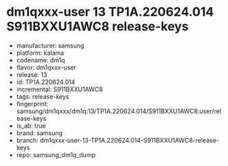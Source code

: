 # dm1qxxx-user 13 TP1A.220624.014 S911BXXU1AWC8 release-keys
- manufacturer: samsung
- platform: kalama
- codename: dm1q
- flavor: dm1qxxx-user
- release: 13
- id: TP1A.220624.014
- incremental: S911BXXU1AWC8
- tags: release-keys
- fingerprint: samsung/dm1qxxx/dm1q:13/TP1A.220624.014/S911BXXU1AWC8:user/release-keys
- is_ab: true
- brand: samsung
- branch: dm1qxxx-user-13-TP1A.220624.014-S911BXXU1AWC8-release-keys
- repo: samsung_dm1q_dump
